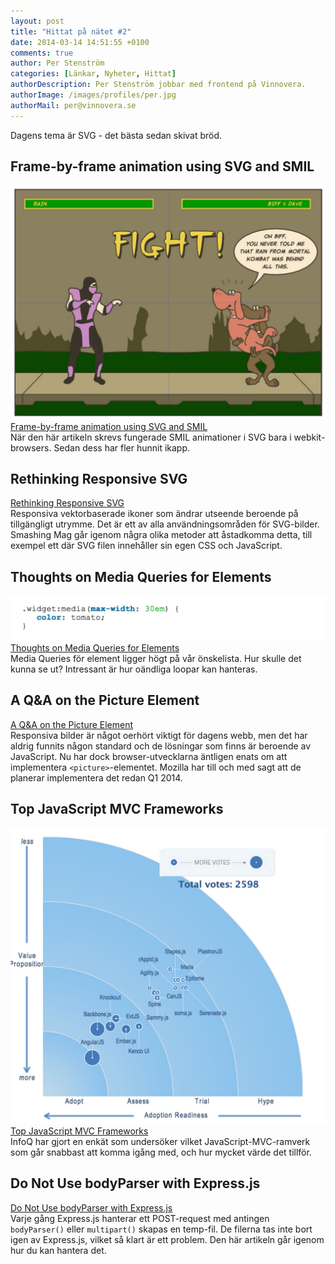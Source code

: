 ```yaml
---
layout: post
title: "Hittat på nätet #2"
date: 2014-03-14 14:51:55 +0100
comments: true
author: Per Stenström
categories: [Länkar, Nyheter, Hittat]
authorDescription: Per Stenström jobbar med frontend på Vinnovera.
authorImage: /images/profiles/per.jpg
authorMail: per@vinnovera.se
---
```

Dagens tema är SVG - det bästa sedan skivat bröd.
<!--more-->
## Frame-by-frame animation using SVG and SMIL
![Frame-by-frame animation using SVG and SMIL][03]
[Frame-by-frame animation using SVG and SMIL][4]<br>
När den här artikeln skrevs fungerade SMIL animationer i SVG bara i webkit-browsers. Sedan dess har fler hunnit ikapp.

## Rethinking Responsive SVG
[Rethinking Responsive SVG][2]<br>
Responsiva vektorbaserade ikoner som ändrar utseende beroende på tillgängligt utrymme. Det är ett av alla användningsområden för SVG-bilder. Smashing Mag går igenom några olika metoder att åstadkomma detta, till exempel ett där SVG filen innehåller sin egen CSS och JavaScript.

## Thoughts on Media Queries for Elements
![Thoughts on Media Queries for Elements][02]
[Thoughts on Media Queries for Elements][3]<br>
Media Queries för element ligger högt på vår önskelista. Hur skulle det kunna se ut? Intressant är hur oändliga loopar kan hanteras.

## A Q&A on the Picture Element
[A Q&A on the Picture Element][5]<br>
Responsiva bilder är något oerhört viktigt för dagens webb, men det har aldrig funnits någon standard och de lösningar som finns är beroende av JavaScript. Nu har dock browser-utvecklarna äntligen enats om att implementera `<picture>`-elementet. Mozilla har till och med sagt att de planerar implementera det redan Q1 2014.

## Top JavaScript MVC Frameworks
![Top JavaScript MVC Frameworks][01]
[Top JavaScript MVC Frameworks][1]<br>
InfoQ har gjort en enkät som undersöker vilket JavaScript-MVC-ramverk som går snabbast att komma igång med, och hur mycket värde det tillför.

## Do Not Use bodyParser with Express.js
[Do Not Use bodyParser with Express.js][0]<br>
Varje gång Express.js hanterar ett POST-request med antingen `bodyParser()` eller `multipart()` skapas en temp-fil. De filerna tas inte bort igen av Express.js, vilket så klart är ett problem. Den här artikeln går igenom hur du kan hantera det.

[0]: http://andrewkelley.me/post/do-not-use-bodyparser-with-express-js.html
[1]: http://www.infoq.com/research/top-javascript-mvc-frameworks
[2]: http://coding.smashingmagazine.com/2014/03/05/rethinking-responsive-svg/
[3]: http://www.jonathantneal.com/blog/thoughts-on-media-queries-for-elements/
[4]: http://www.joningram.co.uk/article/svg-smil-frame-animation/
[5]: http://alistapart.com/blog/post/picture-element-qa

[01]: /images/content/posts/hittat-pa-natet-number-2/topjsmvcframework.jpg
[02]: /images/content/posts/hittat-pa-natet-number-2/mediaqueryforelement.jpg
[03]: /images/content/posts/hittat-pa-natet-number-2/svgandsmil.jpg